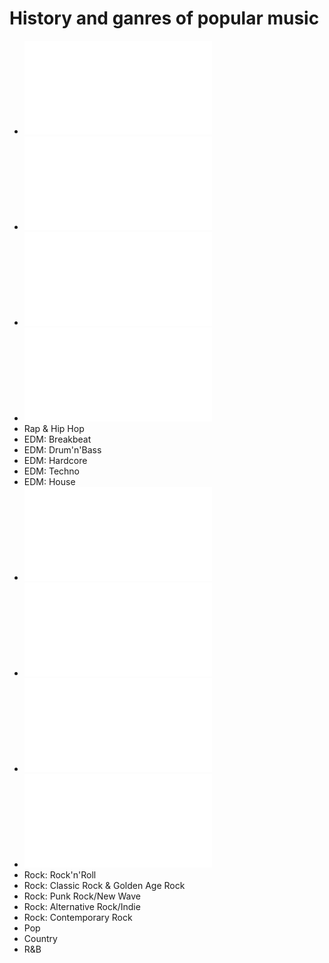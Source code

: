 # History and ganres of popular music
- ![Gospel](../master/gospel.md)
- ![Jazz](../master/jazz.md)
- ![Blues](../master/blues.md)
- ![Jamaican](../master/jamaican.md)
- Rap & Hip Hop
- EDM: Breakbeat
- EDM: Drum'n'Bass
- EDM: Hardcore
- EDM: Techno
- EDM: House
- ![EDM: Trance](../master/trance.md)
- ![Downtempo/Ambient](../master/downtempo.md)
- ![Industrial](../master/industrial.md)
- ![(Heavy) Metal](../master/metal.md)
- Rock: Rock'n'Roll
- Rock: Classic Rock & Golden Age Rock
- Rock: Punk Rock/New Wave
- Rock: Alternative Rock/Indie
- Rock: Contemporary Rock
- Pop
- Country
- R&B
